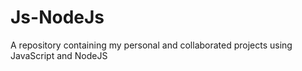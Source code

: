# Js-NodeJs
A repository containing my personal and collaborated projects using JavaScript and NodeJS
